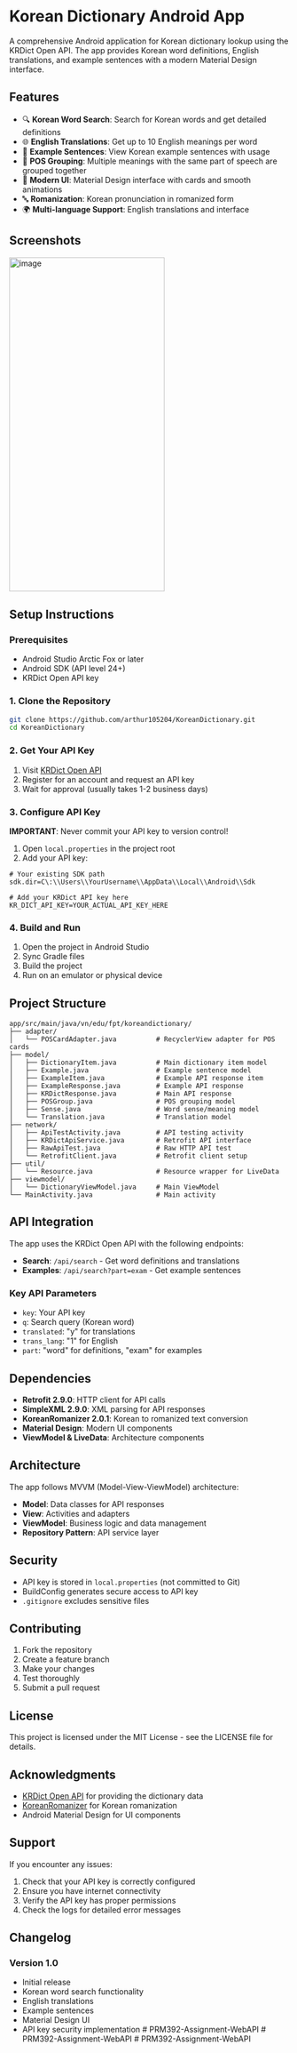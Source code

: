 # Korean Dictionary Android App

A comprehensive Android application for Korean dictionary lookup using the KRDict Open API. The app provides Korean word definitions, English translations, and example sentences with a modern Material Design interface.

## Features

- 🔍 **Korean Word Search**: Search for Korean words and get detailed definitions
- 🌐 **English Translations**: Get up to 10 English meanings per word
- 📝 **Example Sentences**: View Korean example sentences with usage
- 🎯 **POS Grouping**: Multiple meanings with the same part of speech are grouped together
- 📱 **Modern UI**: Material Design interface with cards and smooth animations
- 🔤 **Romanization**: Korean pronunciation in romanized form
- 🌍 **Multi-language Support**: English translations and interface

## Screenshots

<img width="280" height="601" alt="image" src="https://github.com/user-attachments/assets/31889206-3d6c-47c5-a877-519b333a3602" />


## Setup Instructions

### Prerequisites

- Android Studio Arctic Fox or later
- Android SDK (API level 24+)
- KRDict Open API key

### 1. Clone the Repository

```bash
git clone https://github.com/arthur105204/KoreanDictionary.git
cd KoreanDictionary
```

### 2. Get Your API Key

1. Visit [KRDict Open API](https://krdict.korean.go.kr/openApi/openApiInfo)
2. Register for an account and request an API key
3. Wait for approval (usually takes 1-2 business days)

### 3. Configure API Key

**IMPORTANT**: Never commit your API key to version control!

1. Open `local.properties` in the project root
2. Add your API key:
```properties
# Your existing SDK path
sdk.dir=C\:\\Users\\YourUsername\\AppData\\Local\\Android\\Sdk

# Add your KRDict API key here
KR_DICT_API_KEY=YOUR_ACTUAL_API_KEY_HERE
```

### 4. Build and Run

1. Open the project in Android Studio
2. Sync Gradle files
3. Build the project
4. Run on an emulator or physical device

## Project Structure

```
app/src/main/java/vn/edu/fpt/koreandictionary/
├── adapter/
│   └── POSCardAdapter.java          # RecyclerView adapter for POS cards
├── model/
│   ├── DictionaryItem.java          # Main dictionary item model
│   ├── Example.java                 # Example sentence model
│   ├── ExampleItem.java             # Example API response item
│   ├── ExampleResponse.java         # Example API response
│   ├── KRDictResponse.java          # Main API response
│   ├── POSGroup.java                # POS grouping model
│   ├── Sense.java                   # Word sense/meaning model
│   └── Translation.java             # Translation model
├── network/
│   ├── ApiTestActivity.java         # API testing activity
│   ├── KRDictApiService.java        # Retrofit API interface
│   ├── RawApiTest.java              # Raw HTTP API test
│   └── RetrofitClient.java          # Retrofit client setup
├── util/
│   └── Resource.java                # Resource wrapper for LiveData
├── viewmodel/
│   └── DictionaryViewModel.java     # Main ViewModel
└── MainActivity.java                # Main activity
```

## API Integration

The app uses the KRDict Open API with the following endpoints:

- **Search**: `/api/search` - Get word definitions and translations
- **Examples**: `/api/search?part=exam` - Get example sentences

### Key API Parameters

- `key`: Your API key
- `q`: Search query (Korean word)
- `translated`: "y" for translations
- `trans_lang`: "1" for English
- `part`: "word" for definitions, "exam" for examples

## Dependencies

- **Retrofit 2.9.0**: HTTP client for API calls
- **SimpleXML 2.9.0**: XML parsing for API responses
- **KoreanRomanizer 2.0.1**: Korean to romanized text conversion
- **Material Design**: Modern UI components
- **ViewModel & LiveData**: Architecture components

## Architecture

The app follows MVVM (Model-View-ViewModel) architecture:

- **Model**: Data classes for API responses
- **View**: Activities and adapters
- **ViewModel**: Business logic and data management
- **Repository Pattern**: API service layer

## Security

- API key is stored in `local.properties` (not committed to Git)
- BuildConfig generates secure access to API key
- `.gitignore` excludes sensitive files

## Contributing

1. Fork the repository
2. Create a feature branch
3. Make your changes
4. Test thoroughly
5. Submit a pull request

## License

This project is licensed under the MIT License - see the LICENSE file for details.

## Acknowledgments

- [KRDict Open API](https://krdict.korean.go.kr/openApi/openApiInfo) for providing the dictionary data
- [KoreanRomanizer](https://github.com/crizin/KoreanRomanizer) for Korean romanization
- Android Material Design for UI components

## Support

If you encounter any issues:

1. Check that your API key is correctly configured
2. Ensure you have internet connectivity
3. Verify the API key has proper permissions
4. Check the logs for detailed error messages

## Changelog

### Version 1.0
- Initial release
- Korean word search functionality
- English translations
- Example sentences
- Material Design UI
- API key security implementation 
#   P R M 3 9 2 - A s s i g n m e n t - W e b A P I  
 #   P R M 3 9 2 - A s s i g n m e n t - W e b A P I  
 #   P R M 3 9 2 - A s s i g n m e n t - W e b A P I  
 
